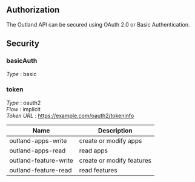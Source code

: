 
## Authorization

The Outland API can be secured using OAuth 2.0 or Basic Authentication.


<a name="securityscheme"></a>
## Security

<a name="basicauth"></a>
### basicAuth
*Type* : basic


<a name="token"></a>
### token
*Type* : oauth2  
*Flow* : implicit  
*Token URL* : https://example.com/oauth2/tokeninfo


|Name|Description|
|---|---|
|outland-apps-write|create or modify apps|
|outland-apps-read|read apps|
|outland-feature-write|create or modify features|
|outland-feature-read|read features|



